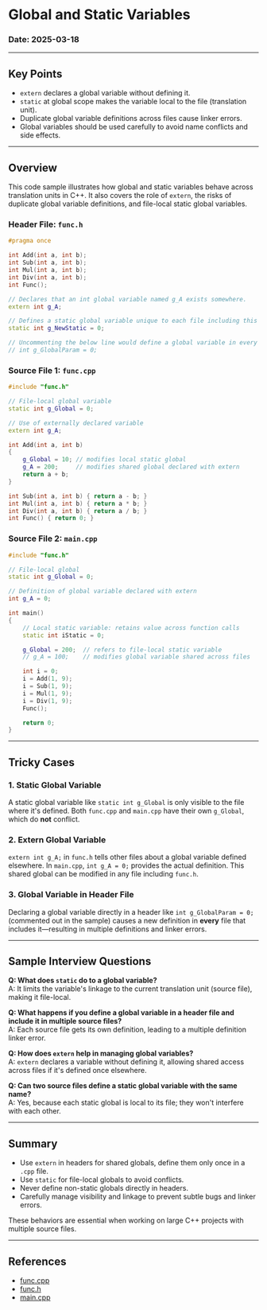 # Global and Static Variables 

### Date: 2025-03-18

---

## Key Points

- `extern` declares a global variable without defining it.
- `static` at global scope makes the variable local to the file (translation unit).
- Duplicate global variable definitions across files cause linker errors.
- Global variables should be used carefully to avoid name conflicts and side effects.

---

## Overview

This code sample illustrates how global and static variables behave across translation units in C++. It also covers the role of `extern`, the risks of duplicate global variable definitions, and file-local static global variables.

### Header File: `func.h`

```cpp
#pragma once

int Add(int a, int b);
int Sub(int a, int b);
int Mul(int a, int b);
int Div(int a, int b);
int Func();

// Declares that an int global variable named g_A exists somewhere.
extern int g_A;

// Defines a static global variable unique to each file including this header.
static int g_NewStatic = 0;

// Uncommenting the below line would define a global variable in every file including func.h, leading to linker errors.
// int g_GlobalParam = 0;
```

### Source File 1: `func.cpp`

```cpp
#include "func.h"

// File-local global variable
static int g_Global = 0;

// Use of externally declared variable
extern int g_A;

int Add(int a, int b)
{
    g_Global = 10; // modifies local static global
    g_A = 200;     // modifies shared global declared with extern
    return a + b;
}

int Sub(int a, int b) { return a - b; }
int Mul(int a, int b) { return a * b; }
int Div(int a, int b) { return a / b; }
int Func() { return 0; }
```

### Source File 2: `main.cpp`

```cpp
#include "func.h"

// File-local global
static int g_Global = 0;

// Definition of global variable declared with extern
int g_A = 0;

int main()
{
    // Local static variable: retains value across function calls
    static int iStatic = 0;

    g_Global = 200;  // refers to file-local static variable
    // g_A = 100;    // modifies global variable shared across files

    int i = 0;
    i = Add(1, 9);
    i = Sub(1, 9);
    i = Mul(1, 9);
    i = Div(1, 9);
    Func();

    return 0;
}
```

---

## Tricky Cases

### 1. Static Global Variable
A static global variable like `static int g_Global` is only visible to the file where it's defined. Both `func.cpp` and `main.cpp` have their own `g_Global`, which do **not** conflict.

### 2. Extern Global Variable
`extern int g_A;` in `func.h` tells other files about a global variable defined elsewhere. In `main.cpp`, `int g_A = 0;` provides the actual definition. This shared global can be modified in any file including `func.h`.

### 3. Global Variable in Header File
Declaring a global variable directly in a header like `int g_GlobalParam = 0;` (commented out in the sample) causes a new definition in **every** file that includes it—resulting in multiple definitions and linker errors.

---

## Sample Interview Questions

**Q: What does `static` do to a global variable?**  
A: It limits the variable's linkage to the current translation unit (source file), making it file-local.

**Q: What happens if you define a global variable in a header file and include it in multiple source files?**  
A: Each source file gets its own definition, leading to a multiple definition linker error.

**Q: How does `extern` help in managing global variables?**  
A: `extern` declares a variable without defining it, allowing shared access across files if it's defined once elsewhere.

**Q: Can two source files define a static global variable with the same name?**  
A: Yes, because each static global is local to its file; they won't interfere with each other.

---

## Summary

- Use `extern` in headers for shared globals, define them only once in a `.cpp` file.
- Use `static` for file-local globals to avoid conflicts.
- Never define non-static globals directly in headers.
- Carefully manage visibility and linkage to prevent subtle bugs and linker errors.

These behaviors are essential when working on large C++ projects with multiple source files.

---

## References

- [func.cpp](codes/func.cpp)
- [func.h](codes/func.cpp)
- [main.cpp](codes/main.cpp)
